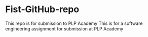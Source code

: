 # Fist-GitHub-repo
This repo is for submission to PLP Academy
This is for a software engineering assignment for submission at PLP Academy
